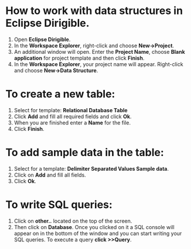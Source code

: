 # How to work with data structures in Eclipse Dirigible.
1. Open **Eclipse Dirigible**.
2. In the **Workspace Explorer**, right-click and choose **New->Project**.
3. An additional window will open. Enter the **Project Name**, choose **Blank application** for project template and then click **Finish**.
4. In the **Workspace Explorer**, your project name will appear. Right-click and choose **New->Data Structure**.
# To create a new table:

  1. Select for template: **Relational Database Table** 
  2. Click **Add** and fill all required fields and click **Ok**. 
  3. When you are finished enter a **Name** for the file.
  4. Click **Finish**.

# To add sample data in the table:

 1. Select for a template: **Delimiter Separated Values Sample data**. 
 2. Click on **Add** and fill all fields.
 3. Click **Ok**.

# To write SQL queries:

1. Click on **other..** located on the top of the screen. 
2. Then click on **Database**. 
Once you clicked on it a SQL console will appear on in the bottom of the window and you can start writing your SQL queries. To execute a query **click >>Query**.
